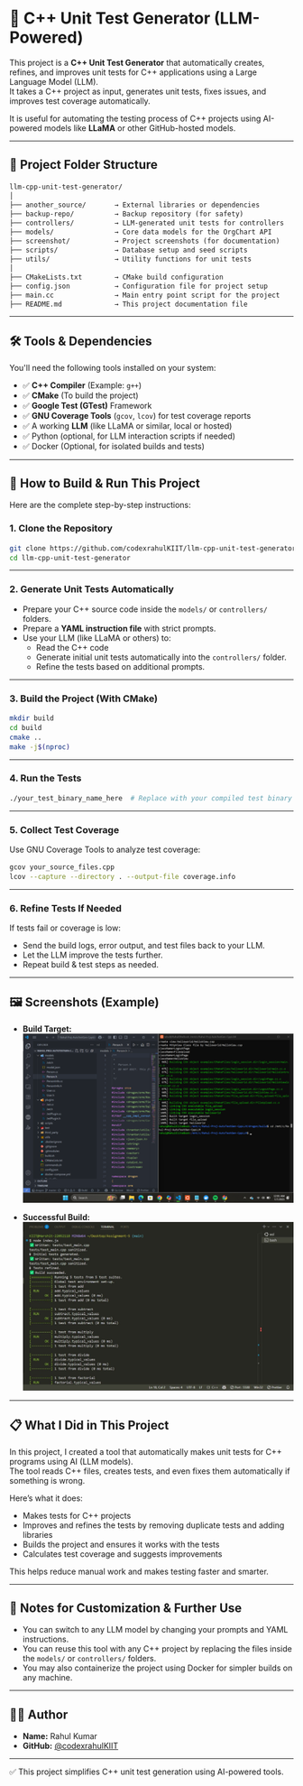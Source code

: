 # 🧪 C++ Unit Test Generator (LLM-Powered)

This project is a **C++ Unit Test Generator** that automatically creates, refines, and improves unit tests for C++ applications using a Large Language Model (LLM).  
It takes a C++ project as input, generates unit tests, fixes issues, and improves test coverage automatically.

It is useful for automating the testing process of C++ projects using AI-powered models like **LLaMA** or other GitHub-hosted models.

---

## 📂 Project Folder Structure

```
llm-cpp-unit-test-generator/
│
├── another_source/       → External libraries or dependencies  
├── backup-repo/          → Backup repository (for safety)  
├── controllers/          → LLM-generated unit tests for controllers  
├── models/               → Core data models for the OrgChart API  
├── screenshot/           → Project screenshots (for documentation)  
├── scripts/              → Database setup and seed scripts  
├── utils/                → Utility functions for unit tests  
│
├── CMakeLists.txt        → CMake build configuration  
├── config.json           → Configuration file for project setup  
├── main.cc               → Main entry point script for the project  
├── README.md             → This project documentation file  
```

---

## 🛠️ Tools & Dependencies

You'll need the following tools installed on your system:
- ✅ **C++ Compiler** (Example: `g++`)
- ✅ **CMake** (To build the project)
- ✅ **Google Test (GTest)** Framework  
- ✅ **GNU Coverage Tools** (`gcov`, `lcov`) for test coverage reports
- ✅ A working **LLM** (like LLaMA or similar, local or hosted)
- ✅ Python (optional, for LLM interaction scripts if needed)
- ✅ Docker (Optional, for isolated builds and tests)

---

## 🚀 How to Build & Run This Project

Here are the complete step-by-step instructions:

### 1. **Clone the Repository**
```bash
git clone https://github.com/codexrahulKIIT/llm-cpp-unit-test-generator.git
cd llm-cpp-unit-test-generator
```

---

### 2. **Generate Unit Tests Automatically**
- Prepare your C++ source code inside the `models/` or `controllers/` folders.
- Prepare a **YAML instruction file** with strict prompts.
- Use your LLM (like LLaMA or others) to:
  - Read the C++ code
  - Generate initial unit tests automatically into the `controllers/` folder.
  - Refine the tests based on additional prompts.

---

### 3. **Build the Project (With CMake)**
```bash
mkdir build
cd build
cmake ..
make -j$(nproc)
```

---

### 4. **Run the Tests**
```bash
./your_test_binary_name_here  # Replace with your compiled test binary name
```

---

### 5. **Collect Test Coverage**
Use GNU Coverage Tools to analyze test coverage:
```bash
gcov your_source_files.cpp
lcov --capture --directory . --output-file coverage.info
```

---

### 6. **Refine Tests If Needed**
If tests fail or coverage is low:
- Send the build logs, error output, and test files back to your LLM.
- Let the LLM improve the tests further.
- Repeat build & test steps as needed.

---

## 🖼️ Screenshots (Example)

- **Build Target:**  
![Build Target](./screenshot/BuildTarget.png)

- **Successful Build:**  
![Build Success](./screenshot/Build_Success.jpg)



---

## 📋 What I Did in This Project 

In this project, I created a tool that automatically makes unit tests for C++ programs using AI (LLM models).  
The tool reads C++ files, creates tests, and even fixes them automatically if something is wrong.

Here’s what it does:
- Makes tests for C++ projects
- Improves and refines the tests by removing duplicate tests and adding libraries
- Builds the project and ensures it works with the tests
- Calculates test coverage and suggests improvements

This helps reduce manual work and makes testing faster and smarter.

---

## 📝 Notes for Customization & Further Use

- You can switch to any LLM model by changing your prompts and YAML instructions.
- You can reuse this tool with any C++ project by replacing the files inside the `models/` or `controllers/` folders.
- You may also containerize the project using Docker for simpler builds on any machine.

---

## 🙋‍♂️ Author

- **Name:** Rahul Kumar
- **GitHub:** [@codexrahulKIIT](https://github.com/codexrahulKIIT)

---

✅ This project simplifies C++ unit test generation using AI-powered tools.
